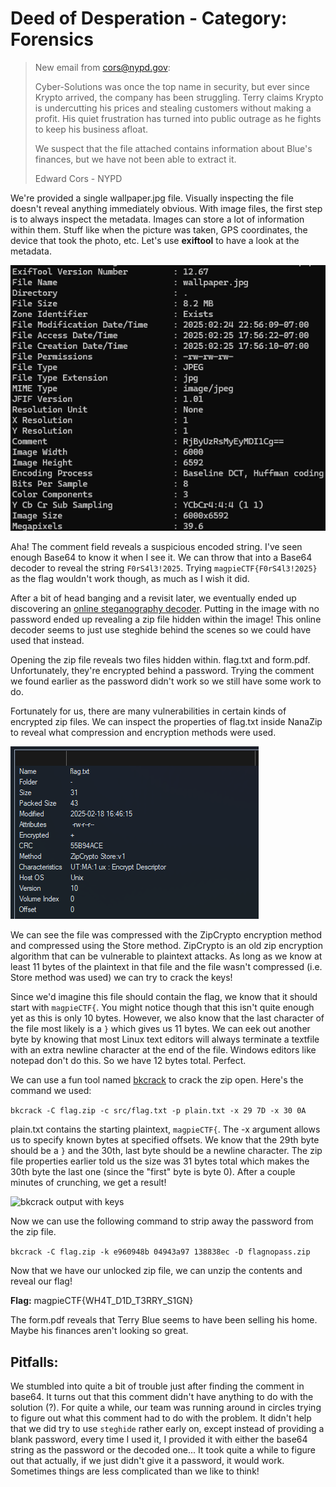 # Deed of Desperation - Category: Forensics

>New email from cors@nypd.gov:
>
>Cyber-Solutions was once the top name in security, but ever since Krypto arrived, the company has been struggling. Terry claims Krypto is undercutting his prices and stealing customers without making a profit. His quiet frustration has turned into public outrage as he fights to keep his business afloat.
>
>We suspect that the file attached contains information about Blue's finances, but we have not been able to extract it.
>
>Edward Cors - NYPD

We're provided a single wallpaper.jpg file. Visually inspecting the file doesn't reveal anything immediately obvious. With image files, the first step is to always inspect the metadata. Images can store a lot of information within them. Stuff like when the picture was taken, GPS coordinates, the device that took the photo, etc. Let's use **exiftool** to have a look at the metadata.

![ExifTool Output](img/exiftool.png)

Aha! The comment field reveals a suspicious encoded string. I've seen enough Base64 to know it when I see it. We can throw that into a Base64 decoder to reveal the string ```F0rS4l3!2025```. Trying ```magpieCTF{F0rS4l3!2025}``` as the flag wouldn't work though, as much as I wish it did.

After a bit of head banging and a revisit later, we eventually ended up discovering an [online steganography decoder](https://futureboy.us/stegano/decinput.html). Putting in the image with no password ended up revealing a zip file hidden within the image! This online decoder seems to just use steghide behind the scenes so we could have used that instead.

Opening the zip file reveals two files hidden within. flag.txt and form.pdf. Unfortunately, they're encrypted behind a password. Trying the comment we found earlier as the password didn't work so we still have some work to do.

Fortunately for us, there are many vulnerabilities in certain kinds of encrypted zip files. We can inspect the properties of flag.txt inside NanaZip to reveal what compression and encryption methods were used.

![flag.txt properties](img/NanaZip_flagTXT_Properties.png)

We can see the file was compressed with the ZipCrypto encryption method and compressed using the Store method. ZipCrypto is an old zip encryption algorithm that can be vulnerable to plaintext attacks. As long as we know at least 11 bytes of the plaintext in that file and the file wasn't compressed (i.e. Store method was used) we can try to crack the keys!

Since we'd imagine this file should contain the flag, we know that it should start with ```magpieCTF{```. You might notice though that this isn't quite enough yet as this is only 10 bytes. However, we also know that the last character of the file most likely is a ```}``` which gives us 11 bytes. We can eek out another byte by knowing that most Linux text editors will always terminate a textfile with an extra newline character at the end of the file. Windows editors like notepad don't do this. So we have 12 bytes total. Perfect.

We can use a fun tool named [bkcrack](https://github.com/kimci86/bkcrack) to crack the zip open. Here's the command we used:

```bkcrack -C flag.zip -c src/flag.txt -p plain.txt -x 29 7D -x 30 0A```

plain.txt contains the starting plaintext, ```magpieCTF{```. The -x argument allows us to specify known bytes at specified offsets. We know that the 29th byte should be a ```}``` and the 30th, last byte should be a newline character. The zip file properties earlier told us the size was 31 bytes total which makes the 30th byte the last one (since the "first" byte is byte 0). After a couple minutes of crunching, we get a result!

![bkcrack output with keys](img/bkcrack_results.png)

Now we can use the following command to strip away the password from the zip file.

```bkcrack -C flag.zip -k e960948b 04943a97 138838ec -D flagnopass.zip```

Now that we have our unlocked zip file, we can unzip the contents and reveal our flag!

**Flag:** magpieCTF{WH4T_D1D_T3RRY_S1GN}

The form.pdf reveals that Terry Blue seems to have been selling his home. Maybe his finances aren't looking so great.

## Pitfalls:
We stumbled into quite a bit of trouble just after finding the comment in base64. It turns out that this comment didn't have anything to do with the solution (?). For quite a while, our team was running around in circles trying to figure out what this comment had to do with the problem. It didn't help that we did try to use ```steghide``` rather early on, except instead of providing a blank password, every time I used it, I provided it with either the base64 string as the password or the decoded one... It took quite a while to figure out that actually, if we just didn't give it a password, it would work. Sometimes things are less complicated than we like to think!

